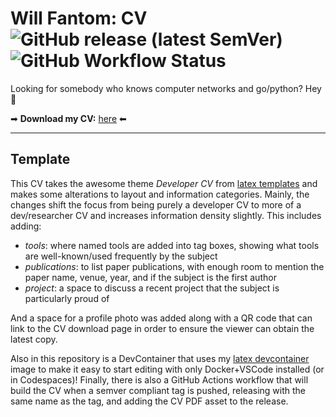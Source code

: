 # Will Fantom: **CV**    ![GitHub release (latest SemVer)](https://img.shields.io/github/v/tag/willfantom/cv?display_name=tag&label=%20&sort=semver)  ![GitHub Workflow Status](https://img.shields.io/github/actions/workflow/status/willfantom/cv/release.yml?label=%20&logo=github)

Looking for somebody who knows computer networks and go/python? Hey 👋


➡ **Download my CV:** [here](https://github.com/willfantom/cv/releases/latest/download/cv.pdf) ⬅

---

## Template

This CV takes the awesome theme *Developer CV* from [latex
templates](https://www.latextemplates.com/template/developer-cv) and makes some
alterations to layout and information categories. Mainly, the changes shift the
focus from being purely a developer CV to more of a dev/researcher CV and
increases information density slightly. This includes adding:

  - *tools*: where named tools are added into tag boxes, showing what tools are
    well-known/used frequently by the subject
  - *publications*: to list paper publications, with enough room to mention the
    paper name, venue, year, and if the subject is the first author
  - *project*: a space to discuss a recent project that the subject is
    particularly proud of

And a space for a profile photo was added along with a QR code that can link to
the CV download page in order to ensure the viewer can obtain the latest copy.

Also in this repository is a DevContainer that uses my [latex
devcontainer](https://github.com/WillFantom/devcontainer-latex) image to make it
easy to start editing with only Docker+VSCode installed (or in Codespaces)! Finally,
there is also a GitHub Actions workflow that will build the CV when a semver
compliant tag is pushed, releasing with the same name as the tag, and adding
the CV PDF asset to the release.
